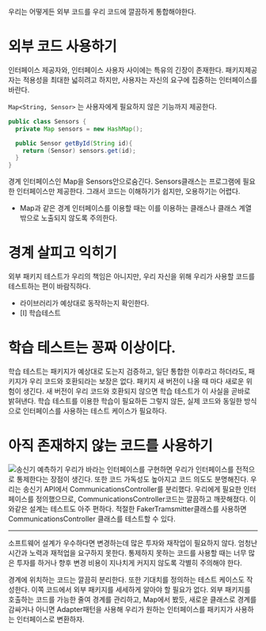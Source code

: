 우리는 어떻게든 외부 코드를 우리 코드에 깔끔하게 통합해야한다.
# 외부 코드 사용하기
인터페이스 제공자와, 인터페이스 사용자 사이에는 특유의 긴장이 존재한다.
패키지제공자는 적용성을 최대한 넓히려고 하지만, 사용자는 자신의 요구에 집중하는 인터페이스를 바란다.

`Map<String, Sensor>` 는 사용자에게 필요하지 않은 기능까지 제공한다.

```java
public class Sensors {
  private Map sensors = new HashMap();

  public Sensor getById(String id){
    return (Sensor) sensors.get(id);
  }
}
```
경계 인터페이스인 Map을 Sensors안으로숨긴다.
Sensors클래스는 프로그램에 필요한 인터페이스만 제공한다. 그래서 코드는 이해하기가 쉽지만, 오용하기는 어렵다.
- Map과 같은 경계 인터페이스를 이용할 때는 이를 이용하는 클래스나 클래스 계열 밖으로 노출되지 않도록 주의한다.

# 경계 살피고 익히기
외부 패키지 테스트가 우리의 책임은 아니지만, 우리 자신을 위해 우리가 사용할 코드를 테스트하는 편이 바람직하다.
- 라이브러리가 예상대로 동작하는지 확인한다.
- [I] 학습테스트

# 학습 테스트는 꽁짜 이상이다.
학습 테스트는 패키지가 예상대로 도는지 검증하고, 일단 통합한 이후라고 하더라도, 패키지가 우리 코드와 호환되라는 보장은 없다.
패키지 새 버전이 나올 때 마다 새로운 위험이 생긴다. 새 버전이 우리 코드와 호환되지 않으면 학습 테스트가 이 사실을 곧바로 밝혀낸다.
학습 테스트를 이용한 학습이 필요하든 그렇지 않든, 실제 코드와 동일한 방식으로 인터페이스를 사용하는 테스트 케이스가 필요하다.

# 아직 존재하지 않는 코드를 사용하기
![송신기 예측하기](https://velog.velcdn.com/images/pjh612/post/f1d3a2a9-b2ca-4fd7-a678-43ef321adf5e/image.png)
우리가 바라는 인터페이스를 구현하면 우리가 인터페이스를 전적으로 통제한다는 장점이 생긴다. 또한 코드 가독성도 높아지고 코드 의도도  분명해진다. 우리는 송신기 API에서 CommunicationsController를 분리했다. 우리에게 필요한 인터페이스를 정의했으므로, CommunicationsController코드는 깔끔하고 깨끗해졌다.
이와같은 설계는 테스트도 아주 편하다. 적절한 FakerTramsmitter클래스를 사용하면 CommunicationsController 클래스를 테스트할 수 있다.

---
소프트웨어 설계가 우수하다면 변경하는데 많은 투자와 재작업이 필요하지 않다. 엄청난 시간과 노력과 재적업을 요구하지 못한다. 통제하지 못하는 코드를 사용할 때는 너무 많은 투자를 하거나 향후 변경 비용이 지나치게 커지지 않도록 각별히 주의해야 한다.

경계에 위치하는 코드는 깔끔히 분리한다. 또한 기대치를 정의하는 테스트 케이스도 작성한다.
이쪽 코드에서 외부 패키지를 세세하게 알아야 할 필요가 없다. 
외부 패키지를 호출하는 코드를 가능한 줄여 경계를 관리하고, Map에서 봤듯, 새로운 클래스로 경계를 감싸거나 아니면 Adapter패턴을 사용해 우리가 원하는 인터페이스를 패키지가 사용하는 인터페이스로 변환하자.
